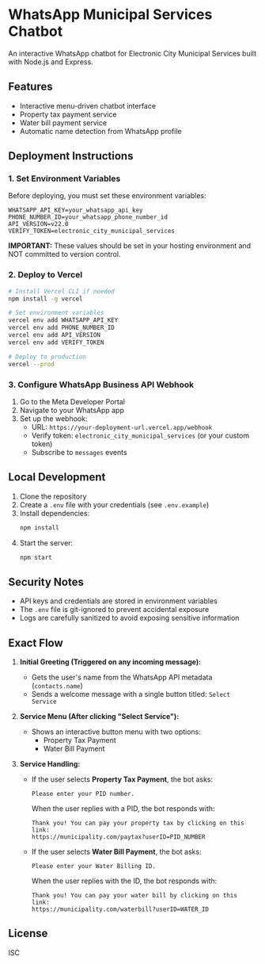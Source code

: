 # WhatsApp Municipal Services Chatbot

An interactive WhatsApp chatbot for Electronic City Municipal Services built with Node.js and Express.

## Features

- Interactive menu-driven chatbot interface
- Property tax payment service
- Water bill payment service
- Automatic name detection from WhatsApp profile

## Deployment Instructions

### 1. Set Environment Variables

Before deploying, you must set these environment variables:

```
WHATSAPP_API_KEY=your_whatsapp_api_key
PHONE_NUMBER_ID=your_whatsapp_phone_number_id
API_VERSION=v22.0
VERIFY_TOKEN=electronic_city_municipal_services
```

**IMPORTANT:** These values should be set in your hosting environment and NOT committed to version control.

### 2. Deploy to Vercel

```bash
# Install Vercel CLI if needed
npm install -g vercel

# Set environment variables
vercel env add WHATSAPP_API_KEY
vercel env add PHONE_NUMBER_ID
vercel env add API_VERSION
vercel env add VERIFY_TOKEN

# Deploy to production
vercel --prod
```

### 3. Configure WhatsApp Business API Webhook

1. Go to the Meta Developer Portal
2. Navigate to your WhatsApp app
3. Set up the webhook:
   - URL: `https://your-deployment-url.vercel.app/webhook`
   - Verify token: `electronic_city_municipal_services` (or your custom token)
   - Subscribe to `messages` events

## Local Development

1. Clone the repository
2. Create a `.env` file with your credentials (see `.env.example`)
3. Install dependencies:
   ```bash
   npm install
   ```
4. Start the server:
   ```bash
   npm start
   ```

## Security Notes

- API keys and credentials are stored in environment variables
- The `.env` file is git-ignored to prevent accidental exposure
- Logs are carefully sanitized to avoid exposing sensitive information

## Exact Flow

1. **Initial Greeting (Triggered on any incoming message):**
   * Gets the user's name from the WhatsApp API metadata (`contacts.name`)
   * Sends a welcome message with a single button titled: `Select Service`

2. **Service Menu (After clicking "Select Service"):**
   * Shows an interactive button menu with two options:
     * Property Tax Payment
     * Water Bill Payment

3. **Service Handling:**
   * If the user selects **Property Tax Payment**, the bot asks:
     ```
     Please enter your PID number.
     ```
     When the user replies with a PID, the bot responds with:
     ```
     Thank you! You can pay your property tax by clicking on this link:
     https://municipality.com/paytax?userID=PID_NUMBER
     ```

   * If the user selects **Water Bill Payment**, the bot asks:
     ```
     Please enter your Water Billing ID.
     ```
     When the user replies with the ID, the bot responds with:
     ```
     Thank you! You can pay your water bill by clicking on this link:
     https://municipality.com/waterbill?userID=WATER_ID
     ```

## License

ISC 